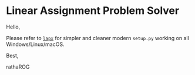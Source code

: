 # Linear Assignment Problem Solver

Hello,

Please refer to [`lapx`](https://github.com/rathaROG/lapx.git) for simpler and cleaner modern `setup.py` working on all Windows/Linux/macOS. 

Best, 

rathaROG
